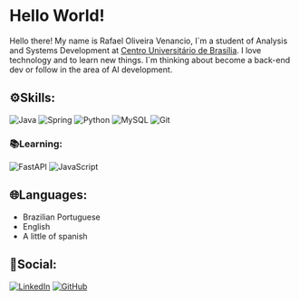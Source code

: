 # Hello World!
Hello there! My name is Rafael Oliveira Venancio, I´m a student of Analysis and Systems Development at [Centro Universitário de Brasília](https://www.google.com/url?sa=t&rct=j&q=&esrc=s&source=web&cd=&cad=rja&uact=8&ved=2ahUKEwi634e6mc-FAxUpDbkGHQU9A3YQFnoECAcQAQ&url=https%3A%2F%2Fwww.uniceub.br%2F&usg=AOvVaw0TbSk6nDGc08eChcMUv3_w&opi=89978449). I love technology and to learn new things. I´m thinking about become a back-end dev or follow in the area of AI development.

## ⚙️Skills:
![Java](https://img.shields.io/badge/java-%23CC0000.svg?style=for-the-badge&logo=openjdk&logoColor=white)
![Spring](https://img.shields.io/badge/spring-%236DB33F.svg?style=for-the-badge&logo=spring&logoColor=white)
![Python](https://img.shields.io/badge/python-3670A0?style=for-the-badge&logo=python&logoColor=ffdd54)
![MySQL](https://img.shields.io/badge/MySQL-3670A0?style=for-the-badge&logo=mysql&logoColor=white)
![Git](https://img.shields.io/badge/GIT-E44C30?style=for-the-badge&logo=git&logoColor=white)

### 📚Learning:
![FastAPI](https://img.shields.io/badge/FastAPI-000?style=for-the-badge&logo=fastapi&logoColor=red)
![JavaScript](https://img.shields.io/badge/JavaScript-F7DF1E?style=for-the-badge&logo=javascript&logoColor=black)

## 🌐Languages:
- Brazilian Portuguese 
- English
- A little of spanish 

## 👤Social:
[![LinkedIn](https://img.shields.io/badge/LinkedIn-0077B5?style=for-the-badge&logo=linkedin&logoColor=white)](https://www.linkedin.com/in/rafael-oliveira-venancio-6904122a6/)
[![GitHub](https://img.shields.io/badge/GitHub-100000?style=for-the-badge&logo=github&logoColor=white)](https://github.com/RafaelVnc)
